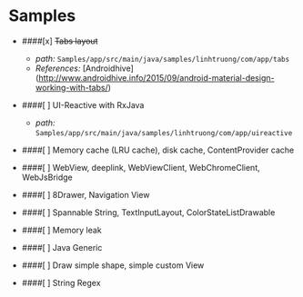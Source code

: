 # Samples
- ####[x] ~~Tabs layout~~
  + *path:* `Samples/app/src/main/java/samples/linhtruong/com/app/tabs`
  + *References:* [Androidhive] (http://www.androidhive.info/2015/09/android-material-design-working-with-tabs/)

- ####[ ] UI-Reactive with RxJava
  + *path:* `Samples/app/src/main/java/samples/linhtruong/com/app/uireactive`

- ####[ ] Memory cache (LRU cache), disk cache, ContentProvider cache

- ####[ ] WebView, deeplink, WebViewClient, WebChromeClient, WebJsBridge

- ####[ ] 8Drawer, Navigation View

- ####[ ] Spannable String, TextInputLayout, ColorStateListDrawable

- ####[ ] Memory leak

- ####[ ] Java Generic

- ####[ ] Draw simple shape, simple custom View

- ####[ ] String Regex


